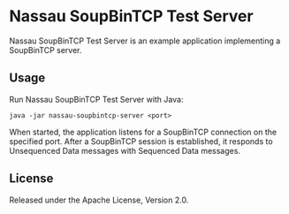 # Nassau SoupBinTCP Test Server

Nassau SoupBinTCP Test Server is an example application implementing a
SoupBinTCP server.

## Usage

Run Nassau SoupBinTCP Test Server with Java:

```
java -jar nassau-soupbintcp-server <port>
```

When started, the application listens for a SoupBinTCP connection on the specified
port. After a SoupBinTCP session is established, it responds to Unsequenced Data 
messages with Sequenced Data messages.

## License

Released under the Apache License, Version 2.0.
